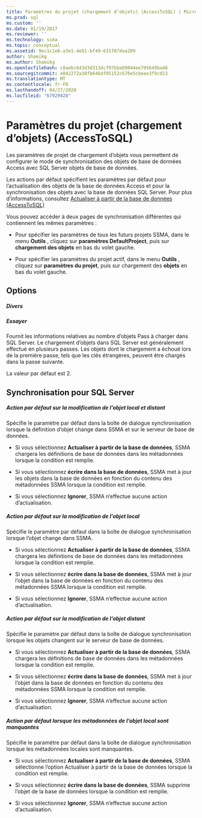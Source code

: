 ```yaml
---
title: Paramètres du projet (chargement d’objets) (AccessToSQL) | Microsoft Docs
ms.prod: sql
ms.custom: ''
ms.date: 01/19/2017
ms.reviewer: ''
ms.technology: ssma
ms.topic: conceptual
ms.assetid: 9ec1c1e8-a3e1-4e81-bf49-631f87daa209
author: Shamikg
ms.author: Shamikg
ms.openlocfilehash: c8aebc643d3d313dcf97bbe69044ee795649ba46
ms.sourcegitcommit: e042272a38fb646df05152c676e5cbeae3f9cd13
ms.translationtype: MT
ms.contentlocale: fr-FR
ms.lasthandoff: 04/27/2020
ms.locfileid: "67929428"
---
```

# <a name="project-settings-loading-objects-accesstosql"></a>Paramètres du projet (chargement d’objets) (AccessToSQL)
Les paramètres de projet de chargement d’objets vous permettent de configurer le mode de synchronisation des objets de base de données Access avec SQL Server objets de base de données.  
  
Les actions par défaut spécifient les paramètres par défaut pour l’actualisation des objets de la base de données Access et pour la synchronisation des objets avec la base de données SQL Server. Pour plus d’informations, consultez [Actualiser à partir de la base de données &#40;AccessToSQL&#41;](../../ssma/access/refresh-from-database-accesstosql.md)  
  
Vous pouvez accéder à deux pages de synchronisation différentes qui contiennent les mêmes paramètres :  
  
-   Pour spécifier les paramètres de tous les futurs projets SSMA, dans le menu **Outils** , cliquez sur **paramètres DefaultProject**, puis sur **chargement des objets** en bas du volet gauche.  
  
-   Pour spécifier les paramètres du projet actif, dans le menu **Outils** , cliquez sur **paramètres du projet**, puis sur chargement des **objets** en bas du volet gauche.  
  
## <a name="options"></a>Options  
  
##### <a name="misc"></a>Divers  
  
##### <a name="attempts"></a>Essayer  
Fournit les informations relatives au nombre d’objets Pass à charger dans SQL Server. Le chargement d’objets dans SQL Server est généralement effectué en plusieurs passes. Les objets dont le chargement a échoué lors de la première passe, tels que les clés étrangères, peuvent être chargés dans la passe suivante.  
  
La valeur par défaut est 2.  
  
## <a name="synchronization-for-sql-server"></a>Synchronisation pour SQL Server  
  
##### <a name="default-action-on-local-and-remote-object-change"></a>Action par défaut sur la modification de l’objet local et distant  
Spécifie le paramètre par défaut dans la boîte de dialogue synchronisation lorsque la définition d’objet change dans SSMA et sur le serveur de base de données.  
  
-   Si vous sélectionnez **Actualiser à partir de la base de données**, SSMA chargera les définitions de base de données dans les métadonnées lorsque la condition est remplie.  
  
-   Si vous sélectionnez **écrire dans la base de données**, SSMA met à jour les objets dans la base de données en fonction du contenu des métadonnées SSMA lorsque la condition est remplie.  
  
-   Si vous sélectionnez **Ignorer**, SSMA n’effectue aucune action d’actualisation.  
  
##### <a name="default-action-on-local-object-change"></a>Action par défaut sur la modification de l’objet local  
Spécifie le paramètre par défaut dans la boîte de dialogue synchronisation lorsque l’objet change dans SSMA.  
  
-   Si vous sélectionnez **Actualiser à partir de la base de données**, SSMA chargera les définitions de base de données dans les métadonnées lorsque la condition est remplie.  
  
-   Si vous sélectionnez **écrire dans la base de données**, SSMA met à jour l’objet dans la base de données en fonction du contenu des métadonnées SSMA lorsque la condition est remplie.  
  
-   Si vous sélectionnez **Ignorer**, SSMA n’effectue aucune action d’actualisation.  
  
##### <a name="default-action-on-remote-object-change"></a>Action par défaut sur la modification de l’objet distant  
Spécifie le paramètre par défaut dans la boîte de dialogue synchronisation lorsque les objets changent sur le serveur de base de données.  
  
-   Si vous sélectionnez **Actualiser à partir de la base de données**, SSMA chargera les définitions de base de données dans les métadonnées lorsque la condition est remplie.  
  
-   Si vous sélectionnez **écrire dans la base de données**, SSMA met à jour l’objet dans la base de données en fonction du contenu des métadonnées SSMA lorsque la condition est remplie.  
  
-   Si vous sélectionnez **Ignorer**, SSMA n’effectue aucune action d’actualisation.  
  
##### <a name="default-action-when-local-object-metadata-is-missing"></a>Action par défaut lorsque les métadonnées de l’objet local sont manquantes  
Spécifie le paramètre par défaut dans la boîte de dialogue synchronisation lorsque les métadonnées locales sont manquantes.  
  
-   Si vous sélectionnez **Actualiser à partir de la base de données**, SSMA sélectionne l’option Actualiser à partir de la base de données lorsque la condition est remplie.  
  
-   Si vous sélectionnez **écrire dans la base de données**, SSMA supprime l’objet de la base de données lorsque la condition est remplie.  
  
-   Si vous sélectionnez **Ignorer**, SSMA n’effectue aucune action d’actualisation.  
  
